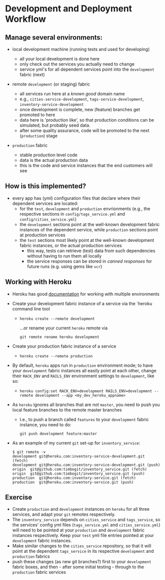 # Development and Deployment Workflow

## Manage several environments:
* local development machine (running tests and used for developing)
  * all your local development is done here
  * only check out the services you actually need to change
  * service yml's for all dependent services point into the `development` fabric (next)

* remote `development` (or staging) fabric
  * all services run here at a *known good* domain name
  * e.g., `cities-service-development`, `tags-service-development`,
   `inventory-service-development`
  * once development is complete, new (feature) branches get promoted to here
  * data here is 'production like', so that production conditions can be simulated, but probably seed data.
  * after some quality assurance, code will be promoted to the next (`production`) stage
 
* `production` fabric
  * stable production level code
  * data is the actual production data
  * this is the code and service instances that the end customers will see
  
## How is this implemented?  
* every app has (yml) configuration files that declare where their dependent services are located:
  * for the `test`, `development` and `production` envrionments (e.g., the respective sections in `config/tags_service.yml` and `config/cities_service.yml`)
  * the `development` sections point at the well-known development fabric instances of the dependent service, while `production` sections point at production services
  * the `test` sections most likely point at the well-known development fabric instances, or the actual production services
    * this way, tests can retrieve (test) data from such dependencies without having to run them all locally
    * the service responses can be stored in *canned responses* for future runs (e.g. using gems like `vcr`)

## Working with Heroku
* Heroku has good [documentation](https://devcenter.heroku.com/articles/multiple-environments) for working with multiple environments
* Create your development fabric instance of a service via the `heroku command line tool
  * `heroku create --remote development` 
  	
  	...or rename your current `heroku` remote via 
  
  	`git remote rename heroku development`
  	
* Create your production fabric instance of a service

  * `heroku create --remote production`
  
  
* By default, `heroku` apps run in `production` environment mode; to have your `development` fabric instances all easily point at each other, change their `RACK_ENV` and `RAILS_ENV` environment settings to `development`, like so:
  * `heroku config:set RACK_ENV=development RAILS_ENV=development --remote development --app <my_dev_heroku_appname>`
  
* As `heroku` ignores all branches that are *not* `master`, you need to push you local feature branches to the remote master branches
  * I.e., to push a branch called `features` to your `development` fabric instance, you need to do:
  	 
  	 `git push development feature:master`
  	 
* As an example of my current `git` set-up for `inventory_service`:

	````
	$ git remote -v
	development	git@heroku.com:inventory-service-development.git (fetch)
	development	git@heroku.com:inventory-service-development.git (push)
	origin	git@github.com:timbogit/inventory_service.git (fetch)
	origin	git@github.com:timbogit/inventory_service.git (push)
	production	git@heroku.com:inventory-service.git (fetch)
	production	git@heroku.com:inventory-service.git (push)
	````

## Exercise
* Create `production` and `development` instances on `heroku` for all three services, and adapt your `git` remotes respectively.  
* The `inventory_service` depends on `cities_service` and `tags_service`, so the services' config yml files (`tags_service.yml` and `cities_service.yml`) will need to be pointed at your `production` and `development` fabric instances respectively. Keep your `test` yml file entries pointed at your `development` fabric instances.
* Make similar changes to the `cities_service` repository, so that it will point at the dependent `tags_service` in its respective `development` and `production` fabrics
* push these changes (as new git branches?) first to your `development` fabric boxes, and then - after some initial testing - through to the `production` fabric services

	